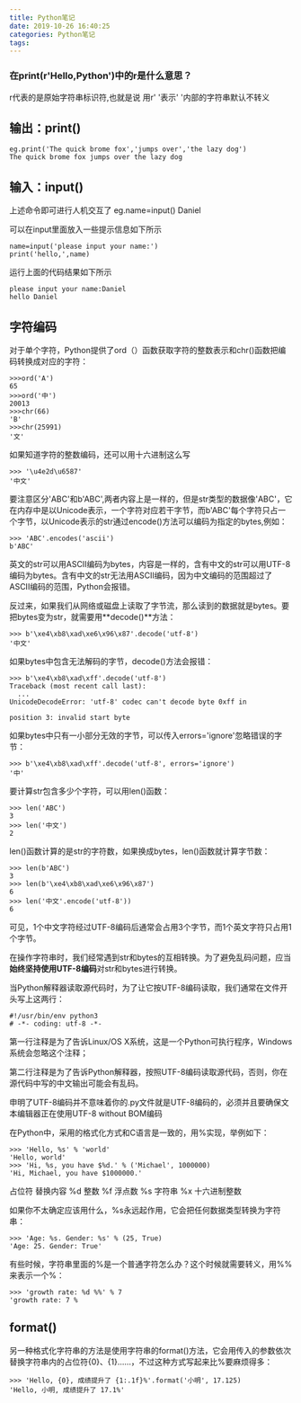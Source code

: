```yaml
---
title: Python笔记
date: 2019-10-26 16:40:25
categories: Python笔记
tags:
---
```


<!--more-->

### 在print(r'Hello,Python')中的r是什么意思？

r代表的是原始字符串标识符,也就是说 用r' '表示' '内部的字符串默认不转义

## 输出：print()
    eg.print('The quick brome fox','jumps over','the lazy dog')
    The quick brome fox jumps over the lazy dog

## 输入：input()

上述命令即可进行人机交互了
    eg.name=input()
       Daniel

可以在input里面放入一些提示信息如下所示

    name=input('please input your name:')
    print('hello,',name)

运行上面的代码结果如下所示

    please input your name:Daniel
    hello Daniel

## 字符编码

对于单个字符，Python提供了ord（）函数获取字符的整数表示和chr()函数把编码转换成对应的字符：
    
    >>>ord('A')
    65
    >>>ord('中')
    20013
    >>>chr(66)
    'B'
    >>>chr(25991)
    '文'

如果知道字符的整数编码，还可以用十六进制这么写

    >>> '\u4e2d\u6587'
    '中文'

要注意区分'ABC'和b'ABC',两者内容上是一样的，但是str类型的数据像'ABC'，它在内存中是以Unicode表示，一个字符对应若干字节，而b'ABC'每个字符只占一个字节，以Unicode表示的str通过encode()方法可以编码为指定的bytes,例如：

    >>> 'ABC'.encodes('ascii')
    b'ABC'

英文的str可以用ASCII编码为bytes，内容是一样的，含有中文的str可以用UTF-8编码为bytes。含有中文的str无法用ASCII编码，因为中文编码的范围超过了ASCII编码的范围，Python会报错。

反过来，如果我们从网络或磁盘上读取了字节流，那么读到的数据就是bytes。要把bytes变为str，就需要用**decode()**方法：

    >>> b'\xe4\xb8\xad\xe6\x96\x87'.decode('utf-8')
    '中文'

如果bytes中包含无法解码的字节，decode()方法会报错：

    >>> b'\xe4\xb8\xad\xff'.decode('utf-8')
    Traceback (most recent call last):
      ...
    UnicodeDecodeError: 'utf-8' codec can't decode byte 0xff in 

    position 3: invalid start byte


如果bytes中只有一小部分无效的字节，可以传入errors='ignore'忽略错误的字节：

    >>> b'\xe4\xb8\xad\xff'.decode('utf-8', errors='ignore')
    '中'

要计算str包含多少个字符，可以用len()函数：

    >>> len('ABC')
    3
    >>> len('中文')
    2
len()函数计算的是str的字符数，如果换成bytes，len()函数就计算字节数：

    >>> len(b'ABC')
    3
    >>> len(b'\xe4\xb8\xad\xe6\x96\x87')
    6
    >>> len('中文'.encode('utf-8'))
    6

可见，1个中文字符经过UTF-8编码后通常会占用3个字节，而1个英文字符只占用1个字节。

在操作字符串时，我们经常遇到str和bytes的互相转换。为了避免乱码问题，应当**始终坚持使用UTF-8编码**对str和bytes进行转换。

当Python解释器读取源代码时，为了让它按UTF-8编码读取，我们通常在文件开头写上这两行：

    #!/usr/bin/env python3
    # -*- coding: utf-8 -*-

第一行注释是为了告诉Linux/OS X系统，这是一个Python可执行程序，Windows系统会忽略这个注释；

第二行注释是为了告诉Python解释器，按照UTF-8编码读取源代码，否则，你在源代码中写的中文输出可能会有乱码。

申明了UTF-8编码并不意味着你的.py文件就是UTF-8编码的，必须并且要确保文本编辑器正在使用UTF-8 without BOM编码

在Python中，采用的格式化方式和C语言是一致的，用%实现，举例如下：

    >>> 'Hello, %s' % 'world'
    'Hello, world'
    >>> 'Hi, %s, you have $%d.' % ('Michael', 1000000)
    'Hi, Michael, you have $1000000.'

  占位符    	替换内容
   %d      	 整数
   %f	    浮点数
   %s	    字符串
   %x	  十六进制整数

如果你不太确定应该用什么，%s永远起作用，它会把任何数据类型转换为字符串：

    >>> 'Age: %s. Gender: %s' % (25, True)
    'Age: 25. Gender: True'

有些时候，字符串里面的%是一个普通字符怎么办？这个时候就需要转义，用%%来表示一个%：

    >>> 'growth rate: %d %%' % 7
    'growth rate: 7 %

## format()
另一种格式化字符串的方法是使用字符串的format()方法，它会用传入的参数依次替换字符串内的占位符{0}、{1}……，不过这种方式写起来比%要麻烦得多：

    >>> 'Hello, {0}, 成绩提升了 {1:.1f}%'.format('小明', 17.125)
    'Hello, 小明, 成绩提升了 17.1%'

